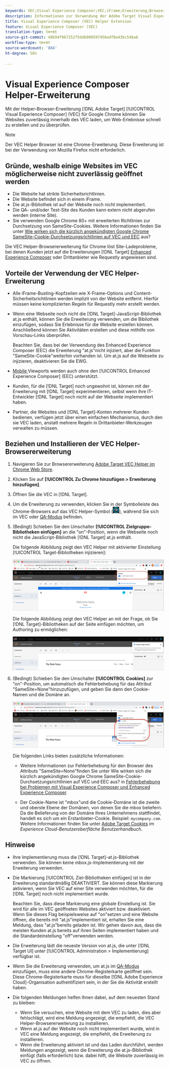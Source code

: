 ```yaml
---
keywords: VEC;Visual Experience Composer;VEC;iFrame;Erweiterung;Browser
description: Informationen zur Verwendung der Adobe Target Visual Experience Composer (VEC) Helper-Browsererweiterung, um Websites zuverlässig innerhalb von VEC zu laden und so schnell Erlebnisse zu erstellen und zu überprüfen.
title: Visual Experience Composer (VEC) Helper Extension
feature: Visual Experience Composer (VEC)
translation-type: tm+mt
source-git-commit: 48b94f967252f5ddb009597456edf0a43bc54ba6
workflow-type: tm+mt
source-wordcount: '884'
ht-degree: 56%

---
```



# Visual Experience Composer Helper-Erweiterung

Mit der Helper-Browser-Erweiterung [!DNL Adobe Target] [!UICONTROL Visual Experience Composer] (VEC) für Google Chrome können Sie Websites zuverlässig innerhalb des VEC laden, um Web-Erlebnisse schnell zu erstellen und zu überprüfen.

>[!NOTE]
>
>Der VEC Helper Browser ist eine Chrome-Erweiterung. Diese Erweiterung ist bei der Verwendung von Mozilla Firefox nicht erforderlich.

## Gründe, weshalb einige Websites im VEC möglicherweise nicht zuverlässig geöffnet werden

* Die Website hat strikte Sicherheitsrichtlinien.
* Die Website befindet sich in einem iFrame.
* Die at.js-Bibliothek ist auf der Website noch nicht implementiert.
* Die QA- und/oder Test-Site des Kunden kann extern nicht abgerufen werden (interne Site).
* Sie verwenden Google Chrome 80+ mit erweiterten Richtlinien zur Durchsetzung von SameSite-Cookies. Weitere Informationen finden Sie unter [Wie wirken sich die kürzlich angekündigten Google Chrome SameSite-Cookie-Durchsetzungsrichtlinien auf VEC und EEC](/help/c-experiences/c-visual-experience-composer/r-troubleshoot-composer/issues-related-to-the-visual-experience-composer-vec-and-enhanced-experience-composer-eec.md#samesite) aus?

Die VEC Helper-Browsererweiterung für Chrome löst Site-Ladeprobleme, bei denen Kunden jetzt auf die Erweiterungen [!DNL Target] [Enhanced Experience Composer](/help/administrating-target/visual-experience-composer-set-up.md#eec) oder Drittanbieter wie Requestly angewiesen sind.

## Vorteile der Verwendung der VEC Helper-Erweiterung

* Alle iFrame-Busting-Kopfzeilen wie X-Frame-Options und Content-Sicherheitsrichtlinien werden implizit von der Website entfernt. Hierfür müssen keine komplizierten Regeln für Requestly mehr erstellt werden.
* Wenn eine Webseite noch nicht die [!DNL Target]-JavaScript-Bibliothek at.js enthält, können Sie die Erweiterung verwenden, um die Bibliothek einzufügen, sodass Sie Erlebnisse für die Website erstellen können. Anschließend können Sie Aktivitäten erstellen und diese mithilfe von Vorschau-Links überprüfen.

   Beachten Sie, dass bei der Verwendung des Enhanced Experience Composer (EEC) die Erweiterung &quot;at.js&quot;nicht injiziert, aber die Funktion &quot;SameSite-Cookie&quot;weiterhin vorhanden ist. Um at.js auf die Webseite zu injizieren, deaktivieren Sie die EWG.

* [Mobile ](/help/c-experiences/c-visual-experience-composer/mobile-viewports.md) Viewports werden auch ohne den  [!UICONTROL Enhanced Experience Composer]  (EEC) unterstützt.
* Kunden, für die [!DNL Target] noch ungewohnt ist, können mit der Erweiterung mit [!DNL Target] experimentieren, selbst wenn ihre IT-Entwickler [!DNL Target] noch nicht auf der Webseite implementiert haben.
* Partner, die Websites und [!DNL Target]-Konten mehrerer Kunden bedienen, verfügen jetzt über einen einfachen Mechanismus, durch den sie VEC laden, anstatt mehrere Regeln in Drittanbieter-Werkzeugen verwalten zu müssen.

## Beziehen und Installieren der VEC Helper-Browsererweiterung

1. Navigieren Sie zur Browsererweiterung [Adobe Target VEC Helper im Chrome Web Store](https://chrome.google.com/webstore/detail/adobe-target-vec-helper/ggjpideecfnbipkacplkhhaflkdjagak).
1. Klicken Sie auf **[!UICONTROL Zu Chrome hinzufügen > Erweiterung hinzufügen]**.
1. Öffnen Sie die VEC in [!DNL Target].
1. Um die Erweiterung zu verwenden, klicken Sie in der Symbolleiste des Chrome-Browsers auf das VEC Helper-Symbol (![VEC Helper-Symbol](/help/c-experiences/c-visual-experience-composer/r-troubleshoot-composer/assets/vec-help-extension.png)), während Sie sich im VEC oder [QA-Modus](/help/c-activities/c-activity-qa/activity-qa.md) befinden.
1. (Bedingt) Schieben Sie den Umschalter **[!UICONTROL Zielgruppe-Bibliotheken einfügen]** an die &quot;on&quot;-Position, wenn die Webseite noch nicht die JavaScript-Bibliothek [!DNL Target] at.js enthält.

   Die folgende Abbildung zeigt den VEC Helper mit aktivierter Einstellung [!UICONTROL Target-Bibliotheken injizieren]:

   ![VEC Helper 1](/help/c-experiences/c-visual-experience-composer/r-troubleshoot-composer/assets/vec-help-extension-1.png)

   Die folgende Abbildung zeigt den VEC Helper an mit der Frage, ob Sie [!DNL Target]-Bibliotheken auf der Seite einfügen möchten, um Authoring zu ermöglichen:

   ![VEC Helper 2](/help/c-experiences/c-visual-experience-composer/r-troubleshoot-composer/assets/vec-helper.png)

1. (Bedingt) Schieben Sie den Umschalter **[!UICONTROL Cookies]** zur &quot;on&quot;-Position, um automatisch die Fehlerbehebung für das Attribut &quot;SameSite=None&quot;hinzuzufügen, und geben Sie dann den Cookie-Namen und die Domäne an.

   ![Cookies in der VEC Helper Extension](/help/c-experiences/c-visual-experience-composer/r-troubleshoot-composer/assets/cookies-vec-helper.png)

   Die folgenden Links bieten zusätzliche Informationen:

   * Weitere Informationen zur Fehlerbehebung für den Browser des Attributs &quot;SameSite=None&quot;finden Sie unter Wie wirken sich die kürzlich angekündigten Google Chrome SameSite-Cookie-Durchsetzungsrichtlinien auf VEC und EEC aus? in [Fehlerbehebung bei Problemen mit Visual Experience Composer und Enhanced Experience Composer](/help/c-experiences/c-visual-experience-composer/r-troubleshoot-composer/issues-related-to-the-visual-experience-composer-vec-and-enhanced-experience-composer-eec.md#samesite).

   * Der Cookie-Name ist &quot;mbox&quot;und die Cookie-Domäne ist die zweite und oberste Ebene der Domänen, von denen Sie die mbox beliefern. Da die Belieferung von der Domäne Ihres Unternehmens stattfindet, handelt es sich um ein Erstanbieter-Cookie. Beispiel: `mycompany.com`. Weitere Informationen finden Sie unter [Adobe Target Cookies](https://experienceleague.adobe.com/docs/core-services/interface/ec-cookies/cookies-target.html) im *Experience Cloud-Benutzeroberfläche Benutzerhandbuch*.

## Hinweise

* Ihre Implementierung muss die [!DNL Target]-at.js-Bibliothek verwenden. Sie können keine mbox.js-Implementierung mit der Erweiterung verwenden.
* Die Markierung [!UICONTROL Ziel-Bibliotheken einfügen] ist in der Erweiterung standardmäßig DEAKTIVIERT. Sie können diese Markierung aktivieren, wenn Sie VEC auf einer Site verwenden möchten, für die [!DNL Target] noch nicht implementiert wurde.

   Beachten Sie, dass diese Markierung eine globale Einstellung ist. Sie wird für alle im VEC geöffneten Websites aktiviert bzw. deaktiviert. Wenn Sie dieses Flag beispielsweise auf &quot;on&quot;setzen und eine Website öffnen, die bereits mit &quot;at.js&quot;implementiert ist, erhalten Sie eine Meldung, dass &quot;at.js&quot;bereits geladen ist. Wir gehen davon aus, dass die meisten Kunden at.js bereits auf ihren Seiten implementiert haben und die Standardeinstellung &quot;off&quot;verwenden werden.

* Die Erweiterung lädt die neueste Version von at.js, die unter [!DNL Target UI] unter [!UICONTROL Administration > Implementierung] verfügbar ist.
* Wenn Sie die Erweiterung verwenden, um at.js im [QA-Modus](/help/c-activities/c-activity-qa/activity-qa.md) einzufügen, muss eine andere Chrome-Registerkarte geöffnet sein. Diese Chrome-Registerkarte muss für dieselbe [!DNL Adobe Experience Cloud]-Organisation authentifiziert sein, in der Sie die Aktivität erstellt haben.
* Die folgenden Meldungen helfen Ihnen dabei, auf dem neuesten Stand zu bleiben:

   * Wenn Sie versuchen, eine Website mit dem VEC zu laden, dies aber fehlschlägt, wird eine Meldung angezeigt, die empfiehlt, die VEC Helper-Browsererweiterung zu installieren.
   * Wenn at.js auf der Website noch nicht implementiert wurde, wird in VEC eine Meldung angezeigt, die empfiehlt, die Erweiterung zu installieren.
   * Wenn die Erweiterung aktiviert ist und das Laden durchführt, werden Meldungen angezeigt, wenn die Erweiterung die at.js-Bibliothek einfügt (falls erforderlich) bzw. dabei hilft, die Website zuverlässig im VEC zu öffnen.

